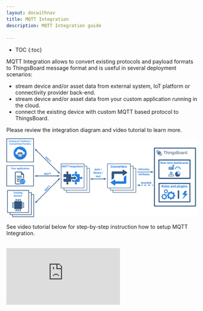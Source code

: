 ```yaml
---
layout: docwithnav
title: MQTT Integration
description: MQTT Integration guide

---
```


* TOC
{:toc}

MQTT Integration allows to convert existing protocols and payload formats to ThingsBoard message format and is useful in several deployment scenarios: 

 - stream device and/or asset data from external system, IoT platform or connectivity provider back-end.
 - stream device and/or asset data from your custom application running in the cloud.
 - connect the existing device with custom MQTT based protocol to ThingsBoard.
 
Please review the integration diagram and video tutorial to learn more. 

 ![image](/images/user-guide/integrations/mqtt-integration.svg)
 
See video tutorial below for step-by-step instruction how to setup MQTT Integration.

<br/>
<div id="video">  
 <div id="video_wrapper">
     <iframe src="https://www.youtube.com/embed/LTl9mS4uXyg" frameborder="0" allowfullscreen></iframe>
 </div>
</div> 